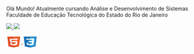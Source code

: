 Olá Mundo!
Atualmente cursando Análise e Desenvolvimento de Sistemas
Faculdade de Educação Tecnológica do Estado do Rio de Janeiro
 <div>
  <a href="https://github.com/crisneisantos">
  <img height="180em" src="https://github-readme-stats.vercel.app/api?username=crisneisantos&show_icons=true&theme=dark&include_all_commits=true&count_private=true"/>
  <img height="180em" src="https://github-readme-stats.vercel.app/api/top-langs/?username=crisneisantos&layout=compact&langs_count=7&theme=dark"/>
</div>

<div style="display: inline_block"><br>
  <img align="center" alt="Rafa-HTML" height="30" width="40" src="https://raw.githubusercontent.com/devicons/devicon/master/icons/html5/html5-original.svg">
  <img align="center" alt="Rafa-CSS" height="30" width="40" src="https://raw.githubusercontent.com/devicons/devicon/master/icons/css3/css3-original.svg">
</div>
